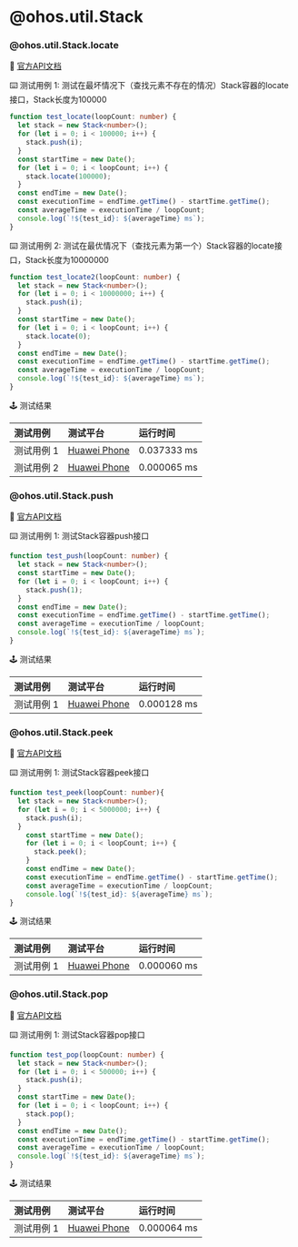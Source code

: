 # @ohos.util.Stack
### @ohos.util.Stack.locate

:book: [官方API文档](https://developer.harmonyos.com/cn/docs/documentation/doc-references-V3/js-apis-stack-0000001478181701-V3#ZH-CN_TOPIC_0000001574128397__locate)

:keyboard: 测试用例 1: 测试在最坏情况下（查找元素不存在的情况）Stack容器的locate接口，Stack长度为100000 

```typescript
function test_locate(loopCount: number) {
  let stack = new Stack<number>();
  for (let i = 0; i < 100000; i++) {
    stack.push(i);
  }
  const startTime = new Date();
  for (let i = 0; i < loopCount; i++) {
    stack.locate(100000);
  }
  const endTime = new Date();
  const executionTime = endTime.getTime() - startTime.getTime();
  const averageTime = executionTime / loopCount;
  console.log(`!${test_id}: ${averageTime} ms`);
}
```
:keyboard: 测试用例 2: 测试在最优情况下（查找元素为第一个）Stack容器的locate接口，Stack长度为10000000 

```typescript
function test_locate2(loopCount: number) {
  let stack = new Stack<number>();
  for (let i = 0; i < 10000000; i++) {
    stack.push(i);
  }
  const startTime = new Date();
  for (let i = 0; i < loopCount; i++) {
    stack.locate(0);
  }
  const endTime = new Date();
  const executionTime = endTime.getTime() - startTime.getTime();
  const averageTime = executionTime / loopCount;
  console.log(`!${test_id}: ${averageTime} ms`);
}
```
:joystick: 测试结果

| 测试用例   | 测试平台           | 运行时间        |
|:-------|:---------------|:------------|
| 测试用例 1 | [Huawei Phone] | 0.037333 ms |
| 测试用例 2 | [Huawei Phone] | 0.000065 ms |

### @ohos.util.Stack.push

:book: [官方API文档](https://developer.harmonyos.com/cn/docs/documentation/doc-references-V3/js-apis-stack-0000001478181701-V3#ZH-CN_TOPIC_0000001574128397__push)

:keyboard: 测试用例 1: 测试Stack容器push接口 

```typescript
function test_push(loopCount: number) {
  let stack = new Stack<number>();
  const startTime = new Date();
  for (let i = 0; i < loopCount; i++) {
    stack.push(1);
  }
  const endTime = new Date();
  const executionTime = endTime.getTime() - startTime.getTime();
  const averageTime = executionTime / loopCount;
  console.log(`!${test_id}: ${averageTime} ms`);
}
```
:joystick: 测试结果

| 测试用例   | 测试平台           | 运行时间        |
|:-------|:---------------|:------------|
| 测试用例 1 | [Huawei Phone] | 0.000128 ms |

### @ohos.util.Stack.peek

:book: [官方API文档](https://developer.harmonyos.com/cn/docs/documentation/doc-references-V3/js-apis-stack-0000001478181701-V3#ZH-CN_TOPIC_0000001574128397__peek)

:keyboard: 测试用例 1: 测试Stack容器peek接口 

```typescript
function test_peek(loopCount: number){
  let stack = new Stack<number>();
  for (let i = 0; i < 5000000; i++) {
    stack.push(i);
  }
    const startTime = new Date();
    for (let i = 0; i < loopCount; i++) {
      stack.peek();
    }
    const endTime = new Date();
    const executionTime = endTime.getTime() - startTime.getTime();
    const averageTime = executionTime / loopCount;
    console.log(`!${test_id}: ${averageTime} ms`);
}
```
:joystick: 测试结果

| 测试用例   | 测试平台           | 运行时间        |
|:-------|:---------------|:------------|
| 测试用例 1 | [Huawei Phone] | 0.000060 ms |

### @ohos.util.Stack.pop

:book: [官方API文档](https://developer.harmonyos.com/cn/docs/documentation/doc-references-V3/js-apis-stack-0000001478181701-V3#ZH-CN_TOPIC_0000001574128397__pop)

:keyboard: 测试用例 1: 测试Stack容器pop接口 

```typescript
function test_pop(loopCount: number) {
  let stack = new Stack<number>();
  for (let i = 0; i < 500000; i++) {
    stack.push(i);
  }
  const startTime = new Date();
  for (let i = 0; i < loopCount; i++) {
    stack.pop();
  }
  const endTime = new Date();
  const executionTime = endTime.getTime() - startTime.getTime();
  const averageTime = executionTime / loopCount;
  console.log(`!${test_id}: ${averageTime} ms`);
}
```
:joystick: 测试结果

| 测试用例   | 测试平台           | 运行时间        |
|:-------|:---------------|:------------|
| 测试用例 1 | [Huawei Phone] | 0.000064 ms |

[Huawei Phone]: ../../device/#huawei-phone
[Huawei Watch]: ../../device/#huawei-watch
[node]: ../../device/#typescript